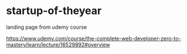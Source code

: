 # startup-of-theyear
landing page from udemy course

https://www.udemy.com/course/the-complete-web-developer-zero-to-mastery/learn/lecture/16529892#overview
